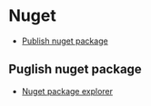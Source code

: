 # Nuget

- [Publish nuget package](#publish-nuget-package)

## Puglish nuget package

- [Nuget package explorer](http://docs.nuget.org/docs/creating-packages/using-a-gui-to-build-packages)
